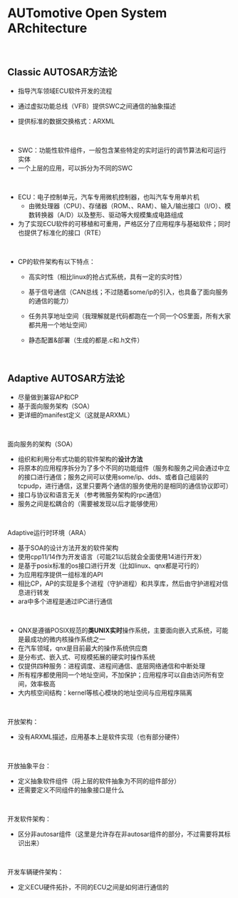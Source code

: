 # AUTomotive Open System ARchitecture

<br/>

## Classic AUTOSAR方法论
- 指导汽车领域ECU软件开发的流程


- 通过虚拟功能总线（VFB）提供SWC之间通信的抽象描述
- 提供标准的数据交换格式：ARXML

<br/>

- SWC：功能性软件组件，一般包含某些特定的实时运行的调节算法和可运行实体
- 一个上层的应用，可以拆分为不同的SWC

<br/>

- ECU：电子控制单元，汽车专用微机控制器，也叫汽车专用单片机
  - 由微处理器（CPU）、存储器（ROM、、RAM）、输入/输出接口（I/O）、模数转换器（A/D）以及整形、驱动等大规模集成电路组成
- 为了实现ECU软件的可移植和可重用，严格区分了应用程序与基础软件；同时也提供了标准化的接口（RTE）

<!-- ![](image/autosar_classic_架构.png) -->

<br/>

- CP的软件架构有以下特点：
  - 高实时性（相比linux的抢占式系统，具有一定的实时性）

  - 基于信号通信（CAN总线；不过随着some/ip的引入，也具备了面向服务的通信的能力）
  - 任务共享地址空间（我理解就是代码都跑在一个同一个OS里面，所有大家都共用一个地址空间）
  - 静态配置&部署（生成的都是.c和.h文件）

<br/>

## Adaptive AUTOSAR方法论
- 尽量做到兼容AP和CP
- 基于面向服务架构（SOA）
- 更详细的manifest定义（这就是ARXML）

<br/>

面向服务的架构（SOA）
- 组织和利用分布式功能的软件架构的**设计方法**
- 将原本的应用程序拆分为了多个不同的功能组件（服务和服务之间会通过中立的接口进行通信；服务之间可以使用some/ip、dds、或者自己组装的tcpudp，进行通信，这里只要两个通信的服务使用的是相同的通信协议即可）
- 接口与协议和语言无关（参考微服务架构的rpc通信）
- 服务之间是松耦合的（需要被发现以后才能够使用）

<br/>

Adaptive运行时环境（ARA）
- 基于SOA的设计方法开发的软件架构
- 使用cpp11/14作为开发语言（可能21以后就会全面使用14进行开发）
- 是基于posix标准的os接口进行开发（比如linux、qnx都是可行的）
- 为应用程序提供一组标准的API
- 相比CP，AP的实现是多个进程（守护进程）和共享库，然后由守护进程对信息进行转发
- ara中多个进程是通过IPC进行通信

<br/>

- QNX是遵循POSIX规范的**类UNIX实时**操作系统，主要面向嵌入式系统，可能是最成功的微内核操作系统之一
- 在汽车领域，qnx是目前最大的操作系统供应商
- 是分布式、嵌入式、可规模拓展的硬实时操作系统
- 仅提供四种服务：进程调度、进程间通信、底层网络通信和中断处理
- 所有程序都使用同一个地址空间，不加保护；应用程序可以自由访问所有空间，效率极高
- 大内核空间结构：kernel等核心模块的地址空间与应用程序隔离

<br/>

开放架构：
- 没有ARXML描述，应用基本上是软件实现（也有部分硬件）

<br/>

开放抽象平台：
- 定义抽象软件组件（将上层的软件抽象为不同的组件部分）
- 还需要定义不同组件的抽象接口是什么

<br/>

开发软件架构：
- 区分非autosar组件（这里是允许存在非autosar组件的部分，不过需要将其标识出来）

<br/>

开发车辆硬件架构：
- 定义ECU硬件拓扑，不同的ECU之间是如何进行通信的